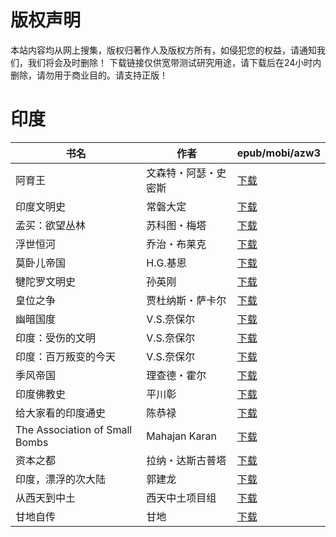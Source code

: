 # 版权声明

本站内容均从网上搜集，版权归著作人及版权方所有，如侵犯您的权益，请通知我们，我们将会及时删除！ 下载链接仅供宽带测试研究用途，请下载后在24小时内删除，请勿用于商业目的。请支持正版！

# 印度

| 书名 | 作者 | epub/mobi/azw3 |
| --- | --- | --- |
| 阿育王 | 文森特・阿瑟・史密斯 | [下载](https://url89.ctfile.com/f/31084289-1356996580-36df48?p=8866) |
| 印度文明史 | 常磐大定 | [下载](https://url89.ctfile.com/f/31084289-1356995485-394351?p=8866) |
| 孟买：欲望丛林 | 苏科图・梅塔 | [下载](https://url89.ctfile.com/f/31084289-1356991444-36c1f2?p=8866) |
| 浮世恒河 | 乔治・布莱克 | [下载](https://url89.ctfile.com/f/31084289-1356984796-c657b3?p=8866) |
| 莫卧儿帝国 | H.G.基恩 | [下载](https://url89.ctfile.com/f/31084289-1357053571-9577f0?p=8866) |
| 犍陀罗文明史 | 孙英刚 | [下载](https://url89.ctfile.com/f/31084289-1357045543-bc6145?p=8866) |
| 皇位之争 | 贾杜纳斯・萨卡尔 | [下载](https://url89.ctfile.com/f/31084289-1357043626-79ec52?p=8866) |
| 幽暗国度 | V.S.奈保尔 | [下载](https://url89.ctfile.com/f/31084289-1357038568-842851?p=8866) |
| 印度：受伤的文明 | V.S.奈保尔 | [下载](https://url89.ctfile.com/f/31084289-1357038451-62394a?p=8866) |
| 印度：百万叛变的今天 | V.S.奈保尔 | [下载](https://url89.ctfile.com/f/31084289-1357038352-395b19?p=8866) |
| 季风帝国 | 理查德・霍尔 | [下载](https://url89.ctfile.com/f/31084289-1357030810-5624a8?p=8866) |
| 印度佛教史 | 平川彰 | [下载](https://url89.ctfile.com/f/31084289-1357030012-a8e706?p=8866) |
| 给大家看的印度通史 | 陈恭禄 | [下载](https://url89.ctfile.com/f/31084289-1357023724-9ae83b?p=8866) |
| The Association of Small Bombs | Mahajan Karan | [下载](https://url89.ctfile.com/f/31084289-1357023568-86906f?p=8866) |
| 资本之都 | 拉纳・达斯古普塔 | [下载](https://url89.ctfile.com/f/31084289-1357022344-3edb5b?p=8866) |
| 印度，漂浮的次大陆 | 郭建龙 | [下载](https://url89.ctfile.com/f/31084289-1357019764-97b4b8?p=8866) |
| 从西天到中土 | 西天中土项目组 | [下载](https://url89.ctfile.com/f/31084289-1357009537-0eef2e?p=8866) |
| 甘地自传 | 甘地 | [下载](https://url89.ctfile.com/f/31084289-1357008160-0e39e0?p=8866) |
